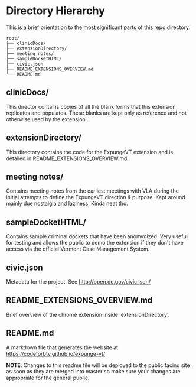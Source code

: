 # Directory Hierarchy

This is a brief orientation to the most significant parts of this repo directory:

```none
root/
├── clinicDocs/
├── extensionDirectory/
├── meeting notes/
├── sampleDocketHTML/
├── civic.json
├── README_EXTENSIONS_OVERVIEW.md
└── README.md
```

## clinicDocs/

This director contains copies of all the blank forms that this extension replicates and populates. These blanks are kept only as reference and not otherwise used by the extension.

## extensionDirectory/

This directory contains the code for the ExpungeVT extension and is detailed in README_EXTENSIONS_OVERVIEW.md.

## meeting notes/

Contains meeting notes from the earliest meetings with VLA during the initial attempts to define the ExpungeVT direction & purpose. Kept around mainly due nostalgia and laziness. Kinda neat tho.

## sampleDocketHTML/

Contains sample criminal dockets that have been anonymized. Very useful for testing and allows the public to demo the extension if they don't have access via the official Vermont Case Management System.

## civic.json

Metadata for the project. See http://open.dc.gov/civic.json/

## README_EXTENSIONS_OVERVIEW.md

Brief overview of the chrome extension inside 'extensionDirectory'.

## README.md

A markdown file that generates the website at https://codeforbtv.github.io/expunge-vt/

**NOTE**: Changes to this readme file will be deployed to the public facing site as soon as they are merged into master so make sure your changes are appropriate for the general public.
